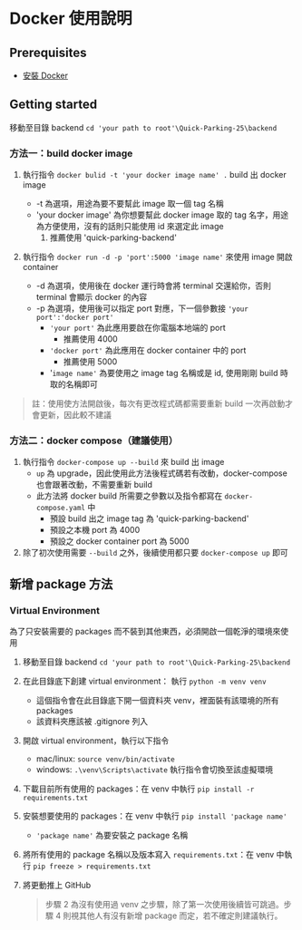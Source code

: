 # Docker 使用說明

## Prerequisites

- [安裝 Docker](https://www.docker.com/)

## Getting started

移動至目錄 backend `cd 'your path to root'\Quick-Parking-25\backend`

### 方法一：build docker image

1. 執行指令 `docker bulid -t 'your docker image name' .` build 出 docker image

   * -t 為選項，用途為要不要幫此 image 取一個 tag 名稱
   * 'your docker image' 為你想要幫此 docker image 取的 tag 名字，用途為方便使用，沒有的話則只能使用 id 來選定此 image
     1. 推薦使用 'quick-parking-backend'
2. 執行指令 `docker run -d -p 'port':5000 'image name'` 來使用 image 開啟 container

   * -d 為選項，使用後在 docker 運行時會將 terminal 交還給你，否則 terminal 會顯示 docker 的內容
   * -p 為選項，使用後可以指定 port 對應，下一個參數接 `'your port':'docker port'`
     * `'your port'` 為此應用要啟在你電腦本地端的 port
       * 推薦使用 4000
     * `'docker port'` 為此應用在 docker container 中的 port
       * 推薦使用 5000
     * '`image name'` 為要使用之 image tag 名稱或是 id, 使用剛剛 build 時取的名稱即可

> 註：使用使方法開啟後，每次有更改程式碼都需要重新 build 一次再啟動才會更新，因此較不建議

### 方法二：docker compose（建議使用）

1. 執行指令 `docker-compose up --build` 來 build 出 image
   * `up` 為 upgrade，因此使用此方法後程式碼若有改動，docker-compose 也會跟著改動，不需要重新 build
   * 此方法將 docker build 所需要之參數以及指令都寫在 `docker-compose.yaml` 中
     * 預設 build 出之 image tag 為 'quick-parking-backend'
     * 預設之本機 port 為 4000
     * 預設之 docker container port 為 5000
2. 除了初次使用需要 `--build` 之外，後續使用都只要 `docker-compose up` 即可

## 新增 package 方法

### Virtual Environment

為了只安裝需要的 packages 而不裝到其他東西，必須開啟一個乾淨的環境來使用

1. 移動至目錄 backend `cd 'your path to root'\Quick-Parking-25\backend`
2. 在此目錄底下創建 virtual environment： 執行 `python -m venv venv`

   * 這個指令會在此目錄底下開一個資料夾 venv，裡面裝有該環境的所有 packages
   * 該資料夾應該被 .gitignore 列入
3. 開啟 virtual environment，執行以下指令

   * mac/linux: `source venv/bin/activate`
   * windows: `.\venv\Scripts\activate`
     執行指令會切換至該虛擬環境
4. 下載目前所有使用的 packages：在 venv 中執行 `pip install -r requirements.txt`
5. 安裝想要使用的 packages：在 venv 中執行 `pip install 'package name'`

   * `'package name'` 為要安裝之 package 名稱
6. 將所有使用的 package 名稱以及版本寫入 `requirements.txt`：在 venv 中執行 `pip freeze > requirements.txt`
7. 將更動推上 GitHub

   > 步驟 2 為沒有使用過 venv 之步驟，除了第一次使用後續皆可跳過。步驟 4 則視其他人有沒有新增 package 而定，若不確定則建議執行。
   >

